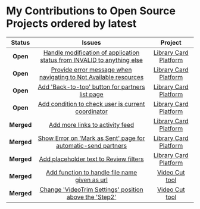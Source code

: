 # My Contributions to Open Source Projects ordered by latest

| Status     | Issues | Project |
| :---------:  | :------: | :-------: |
| **Open** | [Handle modification of application status from INVALID to anything else](https://github.com/WikipediaLibrary/TWLight/pull/429) | [Library Card Platform](https://github.com/WikipediaLibrary/TWLight) |
| **Open** | [Provide error message when navigating to Not Available resources](https://github.com/WikipediaLibrary/TWLight/pull/427) | [Library Card Platform](https://github.com/WikipediaLibrary/TWLight) |
| **Open** | [Add 'Back-to-top' button for partners list page](https://github.com/WikipediaLibrary/TWLight/pull/410) | [Library Card Platform](https://github.com/WikipediaLibrary/TWLight) |
| **Open** | [Add condition to check user is current coordinator](https://github.com/WikipediaLibrary/TWLight/pull/406) | [Library Card Platform](https://github.com/WikipediaLibrary/TWLight) |
| **Merged** | [Add more links to activity feed](https://github.com/WikipediaLibrary/TWLight/pull/414) | [Library Card Platform](https://github.com/WikipediaLibrary/TWLight) | 
| **Merged** | [Show Error on 'Mark as Sent' page for automatic-send partners](https://github.com/WikipediaLibrary/TWLight/pull/405) | [Library Card Platform](https://github.com/WikipediaLibrary/TWLight) |
| **Merged** | [Add placeholder text to Review filters](https://github.com/WikipediaLibrary/TWLight/pull/404) | [Library Card Platform](https://github.com/WikipediaLibrary/TWLight) |
| **Merged** | [Add function to handle file name given as url](https://gerrit.wikimedia.org/r/c/labs/tools/VideoCutTool/+/573354) | [Video Cut tool](https://github.com/gopavasanth/video-cut-tool) |
| **Merged** | [Change 'VideoTrim Settings' position above the 'Step2'](https://gerrit.wikimedia.org/r/c/labs/tools/VideoCutTool/+/569217) | [Video Cut tool](https://github.com/gopavasanth/video-cut-tool) |

